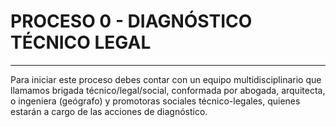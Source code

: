 # PROCESO 0 - DIAGNÓSTICO TÉCNICO LEGAL

---

Para iniciar este proceso debes contar con un equipo multidisciplinario que llamamos brigada técnico/legal/social, conformada por abogada, arquitecta, o ingeniera \(geógrafo\) y promotoras sociales técnico-legales, quienes estarán a cargo de las acciones de diagnóstico.

